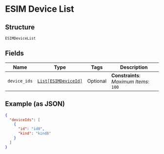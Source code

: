 
# ESIM Device List

## Structure

`ESIMDeviceList`

## Fields

| Name | Type | Tags | Description |
|  --- | --- | --- | --- |
| `device_ids` | [`List[ESIMDeviceId]`](../../doc/models/esim-device-id.md) | Optional | **Constraints**: *Maximum Items*: `100` |

## Example (as JSON)

```json
{
  "deviceIds": [
    {
      "id": "id0",
      "kind": "kind8"
    }
  ]
}
```

